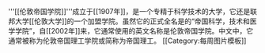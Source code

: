 '''[[伦敦帝国学院]]'''成立于[[1907年]]，是一个专精于科学技术的大学，它还是联邦大学[[伦敦大学]]的一个加盟学院。虽然它的正式全名是的“帝国科学，技术和医学学院”，自[[2002年]]来，它通常使用的英文名称是伦敦帝国学院。中文中，它通常被称为伦敦帝国理工学院或简称为帝国理工。
<noinclude>[[Category:每周图片模板]]</noinclude>